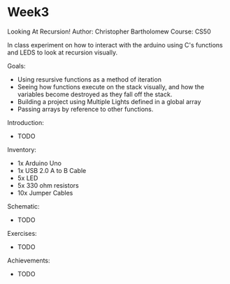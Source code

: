 Week3
=========================

Looking At Recursion!
Author: Christopher Bartholomew
Course: CS50 

In class experiment on how to interact with the arduino using C's functions and LEDS to look at recursion visually.

Goals:
- Using resursive functions as a method of iteration
- Seeing how functions execute on the stack visually, and how the variables become destroyed as they fall off the stack.
- Building a project using Multiple Lights defined in a global array
- Passing arrays by reference to other functions.


Introduction:
- TODO

Inventory:
- 1x  Arduino Uno 
- 1x  USB 2.0 A to B Cable
- 5x  LED
- 5x  330 ohm resistors
- 10x Jumper Cables

Schematic:
- TODO

Exercises:
- TODO

Achievements:
- TODO


